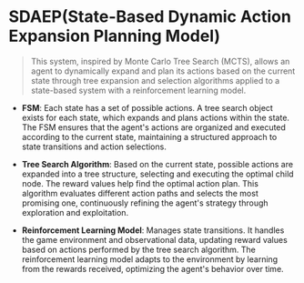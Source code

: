 # SDAEP(State-Based Dynamic Action Expansion Planning Model)


> This system, inspired by Monte Carlo Tree Search (MCTS), allows an agent to dynamically expand and plan its actions based on the current state through tree expansion and selection algorithms applied to a state-based system with a reinforcement learning model.

+ **FSM**: Each state has a set of possible actions. A tree search object exists for each state, which expands and plans actions within the state. The FSM ensures that the agent's actions are organized and executed according to the current state, maintaining a structured approach to state transitions and action selections.

+ **Tree Search Algorithm**: Based on the current state, possible actions are expanded into a tree structure, selecting and executing the optimal child node. The reward values help find the optimal action plan. This algorithm evaluates different action paths and selects the most promising one, continuously refining the agent's strategy through exploration and exploitation.

+ **Reinforcement Learning Model**: Manages state transitions. It handles the game environment and observational data, updating reward values based on actions performed by the tree search algorithm. The reinforcement learning model adapts to the environment by learning from the rewards received, optimizing the agent's behavior over time.


 
